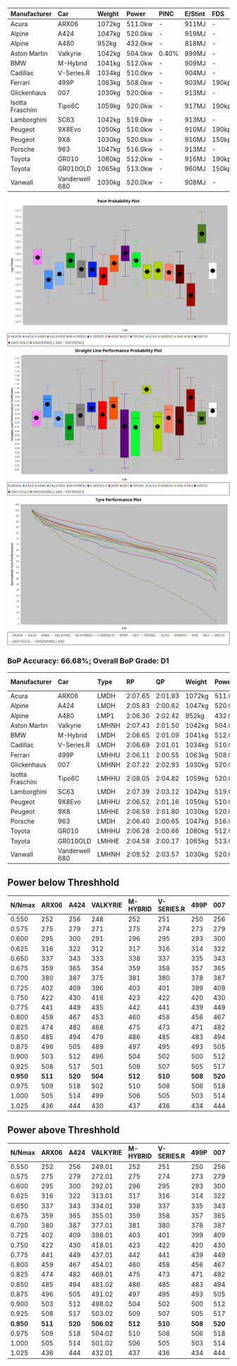 | Manufacturer     | Car            | Weight | Power   | PINC    | E/Stint | FDS     |
|:-|:-|:-|:-|:-|:-|:-|
| Acura            | ARX06          | 1072kg | 511.0kw |    -    | 911MJ   |    -    |
| Alpine           | A424           | 1047kg | 520.0kw |    -    | 919MJ   |    -    |
| Alpine           | A480           | 952kg  | 432.0kw |    -    | 818MJ   |    -    |
| Aston Martin     | Valkyrie       | 1042kg | 504.0kw | 0.40%   | 899MJ   |    -    |
| BMW              | M-Hybrid       | 1041kg | 512.0kw |    -    | 909MJ   |    -    |
| Cadillac         | V-Series.R     | 1034kg | 510.0kw |    -    | 904MJ   |    -    |
| Ferrari          | 499P           | 1063kg | 508.0kw |    -    | 903MJ   | 190kph  |
| Glickenhaus      | 007            | 1030kg | 520.0kw |    -    | 913MJ   |    -    |
| Isotta Fraschini | Tipo6C         | 1059kg | 520.0kw |    -    | 917MJ   | 190kph  |
| Lamborghini      | SC63           | 1042kg | 519.0kw |    -    | 913MJ   |    -    |
| Peugeot          | 9X8Evo         | 1050kg | 510.0kw |    -    | 910MJ   | 190kph  |
| Peugeot          | 9X8            | 1030kg | 520.0kw |    -    | 910MJ   | 150kph  |
| Porsche          | 963            | 1047kg | 516.0kw |    -    | 913MJ   |    -    |
| Toyota           | GR010          | 1080kg | 512.0kw |    -    | 916MJ   | 190kph  |
| Toyota           | GR010OLD       | 1065kg | 513.0kw |    -    | 960MJ   | 150kph  |
| Vanwall          | Vanderwell 680 | 1030kg | 520.0kw |    -    | 908MJ   |    -    |

![PACECHART](./IMG/CUSTOM.png)
![STRAIGHTLINEPERFORMANCECHART](./IMG/CUSTOM_sp.png)
![TYREPERFORMANCECHART](./IMG/CUSTOM_tw.png)

### BoP Accuracy: 66.68%; Overall BoP Grade: D1
| Manufacturer     | Car            | Type  | RP      | QP      | Weight | Power¹  | Threshhold | PINC    | Power²   | E/Stint | AVG Vmax  | FDS     | RDLC | L/Stint | BOP-Grade | Model Accuracy | Model Points | Match% | SimDiff |
|:-|:-|:-|:-|:-|:-|:-|:-|:-|:-|:-|:-|:-|:-|:-|:-|:-|:-|:-|:-|
| Acura            | ARX06          | LMDH  | 2:07.65 | 2:01.93 | 1072kg | 511.0kw | 210.0kph   |    -    | 511.00kw |  911MJ  | 296.95kph |    -    | 1.00 | 25      | +D1       | 100.00%        | 996          | 65.66% | #       |
| Alpine           | A424           | LMDH  | 2:05.83 | 2:00.62 | 1047kg | 520.0kw | 210.0kph   |    -    | 520.00kw |  919MJ  | 305.63kph |    -    | 1.02 | 25      | -D2       | 97.47%         | 1810         | 60.47% | #       |
| Alpine           | A480           | LMP1  | 2:06.30 | 2:02.42 |  952kg | 432.0kw | 210.0kph   |    -    | 432.00kw |  818MJ  | 295.83kph |    -    | 0.98 | 23      | -B2       | 92.36%         | 1643         | 83.07% | -0.66   |
| Aston Martin     | Valkyrie       | LMHNH | 2:07.43 | 2:01.50 | 1042kg | 504.0kw | 250.0kph   | 0.40%   | 506.00kw |  899MJ  | 294.24kph |    -    | 1.04 | 25      | +D2       | 100.00%        | 466          | 64.09% | #       |
| BMW              | M-Hybrid       | LMDH  | 2:06.65 | 2:01.09 | 1041kg | 512.0kw | 210.0kph   |    -    | 512.00kw |  909MJ  | 300.29kph |    -    | 1.03 | 25      | -A2       | 100.00%        | 3339         | 94.02% | #       |
| Cadillac         | V-Series.R     | LMDH  | 2:06.69 | 2:01.01 | 1034kg | 510.0kw | 210.0kph   |    -    | 510.00kw |  904MJ  | 301.20kph |    -    | 1.03 | 25      | ~A1       | 99.00%         | 6039         | 96.62% | #       |
| Ferrari          | 499P           | LMHHU | 2:06.11 | 2:00.55 | 1063kg | 508.0kw | 210.0kph   |    -    | 508.00kw |  903MJ  | 298.49kph | 190kph  | 1.04 | 25      | -C2       | 99.56%         | 7418         | 71.48% | #       |
| Glickenhaus      | 007            | LMHNH | 2:07.22 | 2:02.93 | 1030kg | 520.0kw | 210.0kph   |    -    | 520.00kw |  913MJ  | 304.51kph |    -    | 0.97 | 25      | +B2       | 93.90%         | 2170         | 83.25% | +1.20   |
| Isotta Fraschini | Tipo6C         | LMHHU | 2:08.05 | 2:04.82 | 1059kg | 520.0kw | 210.0kph   |    -    | 520.00kw |  917MJ  | 295.38kph | 190kph  | 1.07 | 25      | +Ω1       | 97.73%         | 129          | 26.48% | +2.11   |
| Lamborghini      | SC63           | LMDH  | 2:07.39 | 2:03.12 | 1042kg | 519.0kw | 210.0kph   |    -    | 519.00kw |  913MJ  | 295.76kph |    -    | 1.07 | 25      | +C1       | 100.00%        | 784          | 79.42% | +1.88   |
| Peugeot          | 9X8Evo         | LMHHU | 2:06.52 | 2:01.16 | 1050kg | 510.0kw | 210.0kph   |    -    | 510.00kw |  910MJ  | 309.31kph | 190kph  | 1.00 | 25      | -B1       | 100.00%        | 1889         | 85.50% | #       |
| Peugeot          | 9X8            | LMHHE | 2:06.59 | 2:01.80 | 1030kg | 520.0kw | 210.0kph   |    -    | 520.00kw |  910MJ  | 296.75kph | 150kph  | 1.05 | 25      | -A2       | 99.16%         | 4816         | 92.20% | +0.83   |
| Porsche          | 963            | LMDH  | 2:06.40 | 2:00.65 | 1047kg | 516.0kw | 210.0kph   |    -    | 516.00kw |  913MJ  | 298.78kph |    -    | 1.03 | 25      | -C1       | 100.00%        | 14574        | 79.95% | #       |
| Toyota           | GR010          | LMHHU | 2:06.28 | 2:00.66 | 1080kg | 512.0kw | 210.0kph   |    -    | 512.00kw |  916MJ  | 295.53kph | 190kph  | 1.03 | 25      | -C1       | 97.78%         | 5323         | 79.50% | #       |
| Toyota           | GR010OLD       | LMHHE | 2:04.58 | 2:00.17 | 1065kg | 513.0kw | 210.0kph   |    -    | 513.00kw |  960MJ  | 305.03kph | 150kph  | 1.03 | 25      | -Ω1       | 94.52%         | 690          | 6.53%  | +2.26   |
| Vanwall          | Vanderwell 680 | LMHNH | 2:09.52 | 2:03.57 | 1030kg | 520.0kw | 210.0kph   |    -    | 520.00kw |  908MJ  | 299.67kph |    -    | 1.02 | 25      | +Ω2       | 95.37%         | 639          | -1.35% | +0.04   |

## Power below Threshhold
| N/Nmax    | ARX06   | A424    | VALKYRIE | M-HYBRID | V-SERIES.R | 499P    | 007     | TIPO6C  | SC63    | 9X8EVO  | 9X8     | 963     | GR010   | GR010OLD | VANDERWELL 680 | ​     | RPM      | A480    |
|:-|:-|:-|:-|:-|:-|:-|:-|:-|:-|:-|:-|:-|:-|:-|:-|:-|:-|:-|
|  0.550    |  252    |  256    |  248     |  252     |  251       |  250    |  256    |  256    |  256    |  251    |  256    |  254    |  252    |  253     |  256           |  ​    |   --     |   -     |
|  0.575    |  275    |  279    |  271     |  275     |  274       |  273    |  279    |  279    |  279    |  274    |  279    |  277    |  275    |  276     |  279           |  ​    |   --     |   -     |
|  0.600    |  295    |  300    |  291     |  296     |  295       |  293    |  300    |  300    |  299    |  295    |  300    |  298    |  296    |  296     |  300           |  ​    |   --     |   -     |
|  0.625    |  316    |  322    |  312     |  317     |  316       |  314    |  322    |  322    |  321    |  316    |  322    |  319    |  317    |  317     |  322           |  ​    |   --     |   -     |
|  0.650    |  337    |  343    |  333     |  338     |  337       |  335    |  343    |  343    |  342    |  337    |  343    |  340    |  338    |  338     |  343           |  ​    |   --     |   -     |
|  0.675    |  359    |  365    |  354     |  359     |  358       |  357    |  365    |  365    |  364    |  358    |  365    |  362    |  359    |  360     |  365           |  ​    |   --     |   -     |
|  0.700    |  380    |  387    |  375     |  381     |  380       |  378    |  387    |  387    |  386    |  380    |  387    |  384    |  381    |  382     |  387           |  ​    |   --     |   -     |
|  0.725    |  402    |  409    |  396     |  403     |  401       |  399    |  409    |  409    |  408    |  401    |  409    |  406    |  403    |  403     |  409           |  ​    |   --     |   -     |
|  0.750    |  422    |  430    |  416     |  423     |  422       |  420    |  430    |  430    |  429    |  422    |  430    |  427    |  423    |  424     |  430           |  ​    |   --     |   -     |
|  0.775    |  441    |  449    |  435     |  442     |  441       |  439    |  449    |  449    |  448    |  441    |  449    |  446    |  442    |  443     |  449           |  ​    |  5000    |  254    |
|  0.800    |  459    |  467    |  453     |  460     |  458       |  456    |  467    |  467    |  466    |  458    |  467    |  463    |  460    |  461     |  467           |  ​    |  5500    |  300    |
|  0.825    |  474    |  482    |  468     |  475     |  473       |  471    |  482    |  482    |  481    |  473    |  482    |  478    |  475    |  476     |  482           |  ​    |  6000    |  335    |
|  0.850    |  485    |  494    |  479     |  486     |  485       |  483    |  494    |  494    |  493    |  485    |  494    |  490    |  486    |  487     |  494           |  ​    |  6500    |  378    |
|  0.875    |  496    |  505    |  489     |  497     |  495       |  493    |  505    |  505    |  504    |  495    |  505    |  501    |  497    |  498     |  505           |  ​    |  7000    |  422    |
|  0.900    |  503    |  512    |  496     |  504     |  502       |  500    |  512    |  512    |  511    |  502    |  512    |  508    |  504    |  505     |  512           |  ​    |  7500    |  433    |
|  0.925    |  508    |  517    |  501     |  509     |  507       |  505    |  517    |  517    |  516    |  507    |  517    |  513    |  509    |  510     |  517           |  ​    |  8000    |  429    |
| **0.950** | **511** | **520** | **504**  | **512**  | **510**    | **508** | **520** | **520** | **519** | **510** | **520** | **516** | **512** | **513**  | **520**        | **​** | **8500** | **432** |
|  0.975    |  509    |  518    |  502     |  510     |  508       |  506    |  518    |  518    |  517    |  508    |  518    |  514    |  510    |  511     |  518           |  ​    |  9000    |  216    |
|  1.000    |  505    |  514    |  499     |  506     |  505       |  503    |  514    |  514    |  513    |  505    |  514    |  510    |  506    |  507     |  514           |  ​    |   --     |   -     |
|  1.025    |  436    |  444    |  430     |  437     |  436       |  434    |  444    |  444    |  443    |  436    |  444    |  441    |  437    |  438     |  444           |  ​    |   --     |   -     |

## Power above Threshhold
| N/Nmax    | ARX06   | A424    | VALKYRIE   | M-HYBRID | V-SERIES.R | 499P    | 007     | TIPO6C  | SC63    | 9X8EVO  | 9X8     | 963     | GR010   | GR010OLD | VANDERWELL 680 | ​     | RPM      | A480    |
|:-|:-|:-|:-|:-|:-|:-|:-|:-|:-|:-|:-|:-|:-|:-|:-|:-|:-|:-|
|  0.550    |  252    |  256    |  249.01    |  252     |  251       |  250    |  256    |  256    |  256    |  251    |  256    |  254    |  252    |  253     |  256           |  ​    |   --     |   -     |
|  0.575    |  275    |  279    |  272.01    |  275     |  274       |  273    |  279    |  279    |  279    |  274    |  279    |  277    |  275    |  276     |  279           |  ​    |   --     |   -     |
|  0.600    |  295    |  300    |  292.01    |  296     |  295       |  293    |  300    |  300    |  299    |  295    |  300    |  298    |  296    |  296     |  300           |  ​    |   --     |   -     |
|  0.625    |  316    |  322    |  313.01    |  317     |  316       |  314    |  322    |  322    |  321    |  316    |  322    |  319    |  317    |  317     |  322           |  ​    |   --     |   -     |
|  0.650    |  337    |  343    |  334.01    |  338     |  337       |  335    |  343    |  343    |  342    |  337    |  343    |  340    |  338    |  338     |  343           |  ​    |   --     |   -     |
|  0.675    |  359    |  365    |  355.01    |  359     |  358       |  357    |  365    |  365    |  364    |  358    |  365    |  362    |  359    |  360     |  365           |  ​    |   --     |   -     |
|  0.700    |  380    |  387    |  377.01    |  381     |  380       |  378    |  387    |  387    |  386    |  380    |  387    |  384    |  381    |  382     |  387           |  ​    |   --     |   -     |
|  0.725    |  402    |  409    |  398.01    |  403     |  401       |  399    |  409    |  409    |  408    |  401    |  409    |  406    |  403    |  403     |  409           |  ​    |   --     |   -     |
|  0.750    |  422    |  430    |  418.01    |  423     |  422       |  420    |  430    |  430    |  429    |  422    |  430    |  427    |  423    |  424     |  430           |  ​    |   --     |   -     |
|  0.775    |  441    |  449    |  437.01    |  442     |  441       |  439    |  449    |  449    |  448    |  441    |  449    |  446    |  442    |  443     |  449           |  ​    |  5000    |  254    |
|  0.800    |  459    |  467    |  454.01    |  460     |  458       |  456    |  467    |  467    |  466    |  458    |  467    |  463    |  460    |  461     |  467           |  ​    |  5500    |  300    |
|  0.825    |  474    |  482    |  469.01    |  475     |  473       |  471    |  482    |  482    |  481    |  473    |  482    |  478    |  475    |  476     |  482           |  ​    |  6000    |  335    |
|  0.850    |  485    |  494    |  481.02    |  486     |  485       |  483    |  494    |  494    |  493    |  485    |  494    |  490    |  486    |  487     |  494           |  ​    |  6500    |  378    |
|  0.875    |  496    |  505    |  491.02    |  497     |  495       |  493    |  505    |  505    |  504    |  495    |  505    |  501    |  497    |  498     |  505           |  ​    |  7000    |  422    |
|  0.900    |  503    |  512    |  498.02    |  504     |  502       |  500    |  512    |  512    |  511    |  502    |  512    |  508    |  504    |  505     |  512           |  ​    |  7500    |  433    |
|  0.925    |  508    |  517    |  503.02    |  509     |  507       |  505    |  517    |  517    |  516    |  507    |  517    |  513    |  509    |  510     |  517           |  ​    |  8000    |  429    |
| **0.950** | **511** | **520** | **506.02** | **512**  | **510**    | **508** | **520** | **520** | **519** | **510** | **520** | **516** | **512** | **513**  | **520**        | **​** | **8500** | **432** |
|  0.975    |  509    |  518    |  504.02    |  510     |  508       |  506    |  518    |  518    |  517    |  508    |  518    |  514    |  510    |  511     |  518           |  ​    |  9000    |  216    |
|  1.000    |  505    |  514    |  501.02    |  506     |  505       |  503    |  514    |  514    |  513    |  505    |  514    |  510    |  506    |  507     |  514           |  ​    |   --     |   -     |
|  1.025    |  436    |  444    |  432.01    |  437     |  436       |  434    |  444    |  444    |  443    |  436    |  444    |  441    |  437    |  438     |  444           |  ​    |   --     |   -     |
